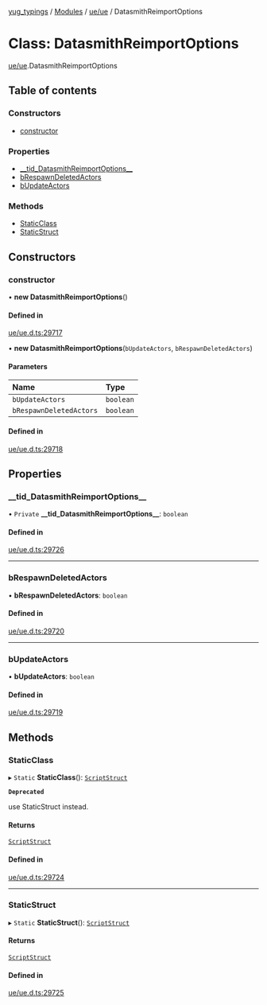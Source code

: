 [yug_typings](../README.md) / [Modules](../modules.md) / [ue/ue](../modules/ue_ue.md) / DatasmithReimportOptions

# Class: DatasmithReimportOptions

[ue/ue](../modules/ue_ue.md).DatasmithReimportOptions

## Table of contents

### Constructors

- [constructor](ue_ue.DatasmithReimportOptions.md#constructor)

### Properties

- [\_\_tid\_DatasmithReimportOptions\_\_](ue_ue.DatasmithReimportOptions.md#__tid_datasmithreimportoptions__)
- [bRespawnDeletedActors](ue_ue.DatasmithReimportOptions.md#brespawndeletedactors)
- [bUpdateActors](ue_ue.DatasmithReimportOptions.md#bupdateactors)

### Methods

- [StaticClass](ue_ue.DatasmithReimportOptions.md#staticclass)
- [StaticStruct](ue_ue.DatasmithReimportOptions.md#staticstruct)

## Constructors

### constructor

• **new DatasmithReimportOptions**()

#### Defined in

[ue/ue.d.ts:29717](https://github.com/YugMetaverse/yug_typings/blob/b7d9b19/ue/ue.d.ts#L29717)

• **new DatasmithReimportOptions**(`bUpdateActors`, `bRespawnDeletedActors`)

#### Parameters

| Name | Type |
| :------ | :------ |
| `bUpdateActors` | `boolean` |
| `bRespawnDeletedActors` | `boolean` |

#### Defined in

[ue/ue.d.ts:29718](https://github.com/YugMetaverse/yug_typings/blob/b7d9b19/ue/ue.d.ts#L29718)

## Properties

### \_\_tid\_DatasmithReimportOptions\_\_

• `Private` **\_\_tid\_DatasmithReimportOptions\_\_**: `boolean`

#### Defined in

[ue/ue.d.ts:29726](https://github.com/YugMetaverse/yug_typings/blob/b7d9b19/ue/ue.d.ts#L29726)

___

### bRespawnDeletedActors

• **bRespawnDeletedActors**: `boolean`

#### Defined in

[ue/ue.d.ts:29720](https://github.com/YugMetaverse/yug_typings/blob/b7d9b19/ue/ue.d.ts#L29720)

___

### bUpdateActors

• **bUpdateActors**: `boolean`

#### Defined in

[ue/ue.d.ts:29719](https://github.com/YugMetaverse/yug_typings/blob/b7d9b19/ue/ue.d.ts#L29719)

## Methods

### StaticClass

▸ `Static` **StaticClass**(): [`ScriptStruct`](ue_ue.ScriptStruct.md)

**`Deprecated`**

use StaticStruct instead.

#### Returns

[`ScriptStruct`](ue_ue.ScriptStruct.md)

#### Defined in

[ue/ue.d.ts:29724](https://github.com/YugMetaverse/yug_typings/blob/b7d9b19/ue/ue.d.ts#L29724)

___

### StaticStruct

▸ `Static` **StaticStruct**(): [`ScriptStruct`](ue_ue.ScriptStruct.md)

#### Returns

[`ScriptStruct`](ue_ue.ScriptStruct.md)

#### Defined in

[ue/ue.d.ts:29725](https://github.com/YugMetaverse/yug_typings/blob/b7d9b19/ue/ue.d.ts#L29725)
